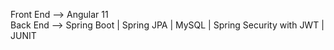 Front End --> Angular 11  
Back End --> Spring Boot | Spring JPA | MySQL | Spring Security with JWT | JUNIT  


